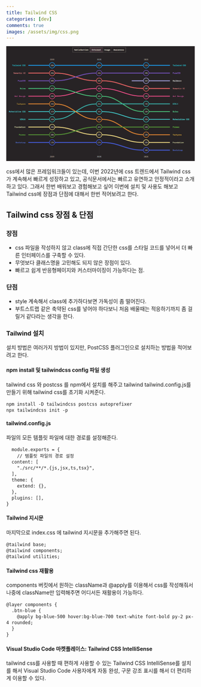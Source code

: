 ```yaml
---
title: Tailwind CSS
categories: [dev]
comments: true
images: /assets/img/css.png
---
```


![css](/assets/img/css.png)

css에서 많은 프레임워크들이 있는데, 이번 2022년에 css 트렌드에서 Tailwind css가 계속해서 빠르게 성장하고 있고, 공식문서에서는 빠르고 유연하고 안정적이라고 소개하고 있다. 그래서 한번 배워보고 경험해보고 싶어 이번에 설치 및 사용도 해보고 Tailwind css에 장점과 단점에 대해서 한번 적어보려고 한다.

## Tailwind css 장점 & 단점

### 장점

- css 파일을 작성하지 않고 class에 직접 간단한 css를 스타일 코드를 넣어서 더 빠른 인터페이스를 구축할 수 있다.
- 무엇보다 클래스명을 고민해도 되지 않은 장점이 있다.
- 빠르고 쉽게 반응형페이지와 커스터마이징이 가능하다는 점.

### 단점

- style 계속해서 class에 추가하다보면 가독성이 좀 떨어진다.
- 부트스트랩 같은 축약된 css를 넣어야 하다보니 처음 배울때는 적응하기까지 좀 걸릴거 같다라는 생각을 한다.

### Tailwind 설치

설치 방법은 여러가지 방법이 있지만, PostCSS 플러그인으로 설치하는 방법을 적어보려고 한다.

#### npm install 및 tailwindcss config 파일 생성

tailwind css 와 postcss 를 npm에서 설치를 해주고 tailwind tailwind.config.js를 만들기 위해 tailwind css를 초기화 시켜준다.

```
npm install -D tailwindcss postcss autoprefixer
npx tailwindcss init -p
```

#### tailwind.config.js

파일의 모든 템플릿 파일에 대한 경로를 설정해준다.

```
  module.exports = {
    // 템플릿 파일의 경로 설정
  content: [
    "./src/**/*.{js,jsx,ts,tsx}",
  ],
  theme: {
    extend: {},
  },
  plugins: [],
}

```

#### Tailwind 지시문

마지막으로 index.css 에 tailwind 지시문을 추가해주면 된다.

```
@tailwind base;
@tailwind components;
@tailwind utilities;
```

#### Tailwind css 재활용

components 버킷에서 원하는 className과 @apply를 이용해서 css를 작성해줘서 나중에 className만 입력해주면 어디서든 재활용이 가능하다.

```
@layer components {
  .btn-blue {
    @apply bg-blue-500 hover:bg-blue-700 text-white font-bold py-2 px-4 rounded;
  }
}
```

#### Visual Studio Code 마켓플레이스: Tailwind CSS IntelliSense

tailwind css를 사용할 때 편하게 사용할 수 있는 Tailwind CSS IntelliSense를 설치를 해서 Visual Studio Code 사용자에게 자동 완성, 구문 강조 표시를 해서 더 편리하게 이용할 수 있다.
